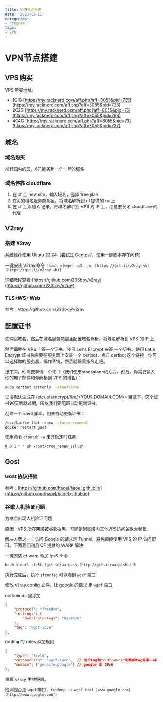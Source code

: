 ```yaml
---
title: VPN节点搭建
date: '2023-05-11'
categories:
- Program
tags:
- VPN
---
```


# VPN节点搭建

## VPS 购买

VPS 购买地址:

- 1C1G [https://my.racknerd.com/aff.php?aff=8055&pid=735](https://my.racknerd.com/aff.php?aff=8055&pid=735)
- 2C2G [https://my.racknerd.com/aff.php?aff=8055&pid=76](https://my.racknerd.com/aff.php?aff=8055&pid=768)
- 4C4G [https://my.racknerd.com/aff.php?aff=8055&pid=73](https://my.racknerd.com/aff.php?aff=8055&pid=737)

## 域名
### 域名购买
推荐国内的云，6元能买到一个一年的域名
### 域名停靠 cloudflare
1. 在 cf 上 new site，输入域名，选择 free plan
2. 在买的域名服务商那里，将域名解析到 cf 提供的 ns 上
3. 在 cf 上添加 A 记录，将域名解析到 VPS 的 IP 上，注意要关闭 cloudflare 的代理

## V2ray

### 搭建 V2ray

系统推荐使用 Ubutu 22.04（尝试过 Centos7，使用一键脚本存在问题）

一键安装 V2ray 命令：`bash <(wget -qO- -o- [https://git.io/v2ray.sh](https://git.io/v2ray.sh))`

详细教程查看  [https://github.com/233boy/v2ray](https://github.com/233boy/v2ray)

### TLS+WS+Web

参考：https://github.com/233boy/v2ray

## 配置证书
先购买域名，然后在域名服务商那里配置域名解析，将域名解析到 VPS 的 IP 上

然后需要在 VPS 上签一个证书，使用 Let's Encrypt 来签 一个证书。使用 Let's Encrypt 证书你需要在服务器上安装一个 certbot，点击 certbot 这个链接，你可以选择你的服务器，操作系统，然后就跟着指令走吧。

接下来，你需要申请一个证书（我们使用standalone的方式，然后，你需要输入你的电子邮件和你解析到 VPS 的域名）：

```bash
sudo certbot certonly --standalone
```

证书默认生成在 /etc/letsencrypt/live/<YOUR.DOMAIN.COM/> 目录下，这个证书90天后就过期，所以我们要配置自动更新证书。

创建一个 shell 脚本，用来自动更新证书：

```bash
/usr/bin/certbot renew --force-renewal
docker restart gost
```

使用命令 `crontab -e` 来开启定时任务

```bash
0 0 1 * * sh /root/cron_renew_ssl.sh
```

## Gost

### **Gost 协议搭建**

参考：[https://github.com/haoel/haoel.github.io](https://github.com/haoel/haoel.github.io)

### 谷歌人机验证问题

为啥会出现人机验证问题

原因：VPS 所在网段被谷歌拉黑，可能是同网段内其他VPS访问谷歌太频繁。

解决方案之一：访问 Google 的请求走 Tunnel，避免直接使用 VPS 的 IP 访问即可。下面我们利用 CF 提供的 WARP 解决

一键安装 cf warp 添加 ipv6 命令

`bash <(curl -fsSL [git.io/warp.sh](http://git.io/warp.sh)) 6`

执行完成后，执行 `ifconfig` 可以看到 `wgcf` 端口

修改 v2ray.config 文件，让 google 的请求 走 `wgcf` 端口

outbounds 里添加

```json
{
	"protocol": "freedom",
	"settings": {
		"domainStrategy": "UseIPv6"
	},
	"tag": "wgcf-ipv6"
},
```

routing 的 rules 添加规则

```json
{
	"type": "field",
	"outboundTag": "wgcf-ipv6",  // 这个tag和"outbounds"判断的tag名字一样
	"domain": ["geosite:google"] // google 走 IPv6
},
```

重启 v2ray 生效配置。

检测是否走 `wgcf` 端口，`tcpdump -i wgcf host [www.google.com](http://www.google.com/)`